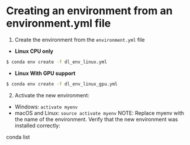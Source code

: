 
# Creating an environment from an environment.yml file

1. Create the environment from the ```environment.yml``` file
  - **Linux CPU only**
```sh
$ conda env create -f dl_env_linux.yml
```
   - **Linux With GPU support**
```sh
$ conda env create -f dl_env_linux_gpu.yml
```

2. Activate the new environment:

- Windows: ```activate myenv```
- macOS and Linux: ```source activate myenv```
NOTE: Replace myenv with the name of the environment.
Verify that the new environment was installed correctly:

conda list
